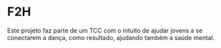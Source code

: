 # F2H
Este projeto faz parte de um TCC com o intuito de ajudar jovens a se conectarem a dança, como resultado, ajudando também a saúde mental.
